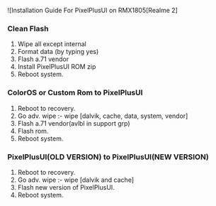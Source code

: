 ![Installation Guide For PixelPlusUI on RMX1805[Realme 2]

### Clean Flash
1. Wipe all except internal
2. Format data (by typing yes)
3. Flash a.71 vendor
4. Install PixelPlusUI ROM zip
5. Reboot system.

### ColorOS or Custom Rom to PixelPlusUI
1. Reboot to recovery.
2. Go adv. wipe :- wipe [dalvik, cache, data, system, vendor]
3. Flash a.71 vendor(avlbl in support grp)
4. Flash rom.
5. Reboot system.

### PixelPlusUI(OLD VERSION) to PixelPlusUI(NEW VERSION)
1. Reboot to recovery.
2. Go adv. wipe :- wipe [dalvik and cache]
3. Flash new version of PixelPlusUI.
4. Reboot system.
